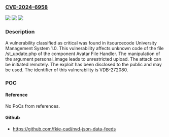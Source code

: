 ### [CVE-2024-6958](https://cve.mitre.org/cgi-bin/cvename.cgi?name=CVE-2024-6958)
![](https://img.shields.io/static/v1?label=Product&message=University%20Management%20System&color=blue)
![](https://img.shields.io/static/v1?label=Version&message=%3D%201.0%20&color=brighgreen)
![](https://img.shields.io/static/v1?label=Vulnerability&message=CWE-434%20Unrestricted%20Upload&color=brighgreen)

### Description

A vulnerability classified as critical was found in itsourcecode University Management System 1.0. This vulnerability affects unknown code of the file /st_update.php of the component Avatar File Handler. The manipulation of the argument personal_image leads to unrestricted upload. The attack can be initiated remotely. The exploit has been disclosed to the public and may be used. The identifier of this vulnerability is VDB-272080.

### POC

#### Reference
No PoCs from references.

#### Github
- https://github.com/fkie-cad/nvd-json-data-feeds

